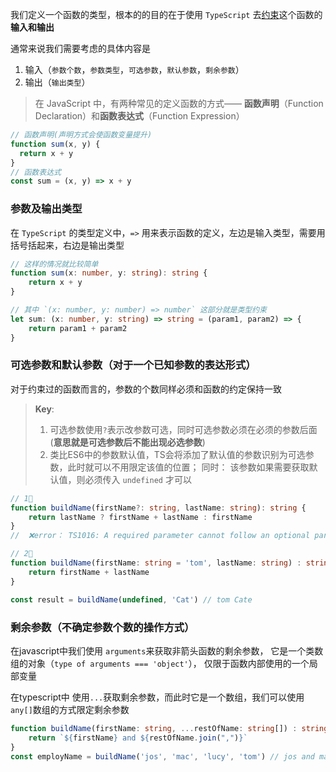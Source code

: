 我们定义一个函数的类型，根本的的目的在于使用 `TypeScript` 去<u>约束</u>这个函数的**输入和输出**

通常来说我们需要考虑的具体内容是

1. 输入（`参数个数`，`参数类型`，`可选参数`，`默认参数`，`剩余参数`）
2. 输出（`输出类型`）

> 在 JavaScript 中，有两种常见的定义函数的方式—— **函数声明**（Function Declaration）和**函数表达式**（Function Expression）

```javascript
// 函数声明(声明方式会使函数变量提升)
function sum(x, y) {
  return x + y
}
// 函数表达式
const sum = (x, y) => x + y
```

### 参数及输出类型

在 `TypeScript` 的类型定义中，`=>` 用来表示函数的定义，左边是输入类型，需要用括号括起来，右边是输出类型

```typescript
// 这样的情况就比较简单
function sum(x: number, y: string): string {
    return x + y
}

// 其中 `(x: number, y: number) => number` 这部分就是类型约束
let sum: (x: number, y: string) => string = (param1, param2) => {
    return param1 + param2
}
```

### 可选参数和默认参数（对于一个已知参数的表达形式）

对于约束过的函数而言的，参数的个数同样必须和函数的约定保持一致

> **Key**:
>
> 1. 可选参数使用`?`表示改参数可选，同时可选参数必须在必须的参数后面(**意思就是可选参数后不能出现必选参数**)
> 2. 类比ES6中的参数默认值，TS会将添加了默认值的参数识别为可选参数，此时就可以不用限定该值的位置； 同时： 该参数如果需要获取默认值，则必须传入 `undefined` 才可以

```typescript
// 1⃣️
function buildName(firstName?: string, lastName: string): string {
    return lastName ? firstName + lastName : firstName
}
//  ❌error： TS1016: A required parameter cannot follow an optional parameter.

// 2⃣️
function buildName(firstName: string = 'tom', lastName: string) : string{
    return firstName + lastName
}

const result = buildName(undefined, 'Cat') // tom Cate 
```



### 剩余参数（不确定参数个数的操作方式）

在javascript中我们使用 `arguments`来获取非箭头函数的剩余参数， 它是一个类数组的对象（`type of arguments === 'object'`）， 仅限于函数内部使用的一个局部变量



在typescript中 使用`...`获取剩余参数，而此时它是一个数组，我们可以使用`any[]`数组的方式限定剩余参数

``` typescript
function buildName(firstName: string, ...restOfName: string[]) : string {
    return `${firstName} and ${restOfName.join(",")}`
}
const employName = buildName('jos', 'mac', 'lucy', 'tom') // jos and mac,lucy,tom	
```



